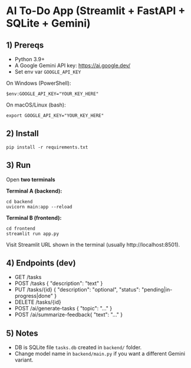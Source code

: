 # AI To-Do App (Streamlit + FastAPI + SQLite + Gemini)

## 1) Prereqs
- Python 3.9+
- A Google Gemini API key: https://ai.google.dev/
- Set env var `GOOGLE_API_KEY`

On Windows (PowerShell):
```
$env:GOOGLE_API_KEY="YOUR_KEY_HERE"
```

On macOS/Linux (bash):
```
export GOOGLE_API_KEY="YOUR_KEY_HERE"
```

## 2) Install
```
pip install -r requirements.txt
```

## 3) Run
Open **two terminals**

**Terminal A (backend):**
```
cd backend
uvicorn main:app --reload
```

**Terminal B (frontend):**
```
cd frontend
streamlit run app.py
```

Visit Streamlit URL shown in the terminal (usually http://localhost:8501).

## 4) Endpoints (dev)
- GET  /tasks
- POST /tasks            { "description": "text" }
- PUT  /tasks/{id}       { "description": "optional", "status": "pending|in-progress|done" }
- DELETE /tasks/{id}
- POST /ai/generate-tasks    { "topic": "..." }
- POST /ai/summarize-feedback{ "text": "..." }

## 5) Notes
- DB is SQLite file `tasks.db` created in `backend/` folder.
- Change model name in `backend/main.py` if you want a different Gemini variant.
